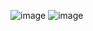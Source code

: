 ![image](https://github.com/user-attachments/assets/32793583-6923-4186-b04c-b600669d99ac)
![image](https://github.com/user-attachments/assets/33dccf0a-66ea-4a94-86d6-c7156a733afe)

